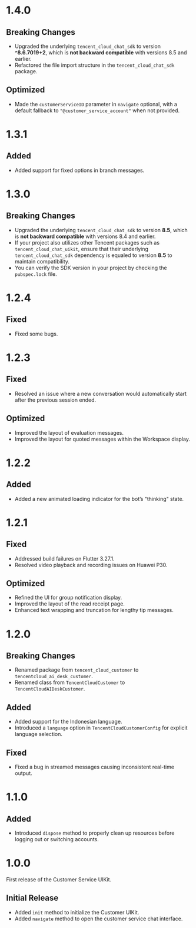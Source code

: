 
# 1.4.0

## Breaking Changes

- Upgraded the underlying `tencent_cloud_chat_sdk` to version **^8.6.7019+2**, which is **not backward compatible** with versions 8.5 and earlier.
- Refactored the file import structure in the `tencent_cloud_chat_sdk` package.

## Optimized

- Made the `customerServiceID` parameter in `navigate` optional, with a default fallback to `"@customer_service_account"` when not provided.

# 1.3.1

## Added

- Added support for fixed options in branch messages.

# 1.3.0

## Breaking Changes

- Upgraded the underlying `tencent_cloud_chat_sdk` to version **8.5**, which is **not backward compatible** with versions 8.4 and earlier.
- If your project also utilizes other Tencent packages such as `tencent_cloud_chat_uikit`, ensure that their underlying `tencent_cloud_chat_sdk` dependency is equaled to version **8.5** to maintain compatibility.
- You can verify the SDK version in your project by checking the `pubspec.lock` file.

# 1.2.4

## Fixed

- Fixed some bugs.

# 1.2.3

## Fixed

- Resolved an issue where a new conversation would automatically start after the previous session ended.

## Optimized

- Improved the layout of evaluation messages.
- Improved the layout for quoted messages within the Workspace display.

# 1.2.2

## Added

- Added a new animated loading indicator for the bot’s "thinking" state.

# 1.2.1

## Fixed

- Addressed build failures on Flutter 3.27.1.
- Resolved video playback and recording issues on Huawei P30.

## Optimized

- Refined the UI for group notification display.
- Improved the layout of the read receipt page.
- Enhanced text wrapping and truncation for lengthy tip messages.

# 1.2.0

## Breaking Changes

- Renamed package from `tencent_cloud_customer` to `tencentcloud_ai_desk_customer`.
- Renamed class from `TencentCloudCustomer` to `TencentCloudAIDeskCustomer`.

## Added

- Added support for the Indonesian language.
- Introduced a `language` option in `TencentCloudCustomerConfig` for explicit language selection.

## Fixed

- Fixed a bug in streamed messages causing inconsistent real-time output.

# 1.1.0

## Added

- Introduced `dispose` method to properly clean up resources before logging out or switching accounts.

# 1.0.0

First release of the Customer Service UIKit.

## Initial Release

- Added `init` method to initialize the Customer UIKit.
- Added `navigate` method to open the customer service chat interface.

